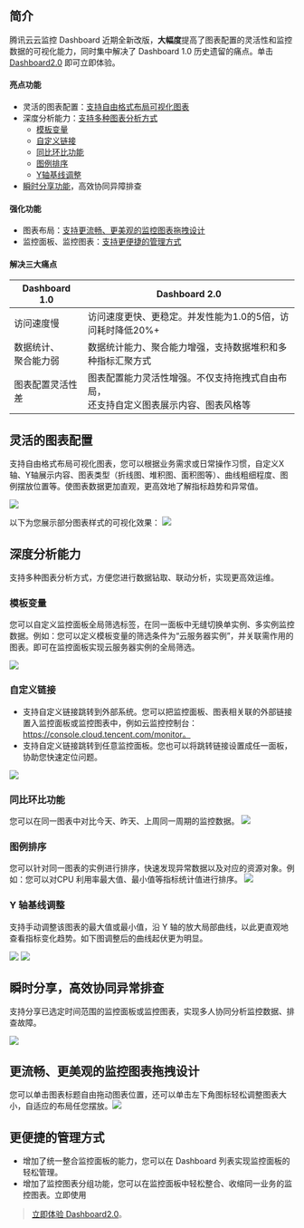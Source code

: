## 简介

腾讯云云监控 Dashboard 近期全新改版，**大幅度**提高了图表配置的灵活性和监控数据的可视化能力，同时集中解决了 Dashboard 1.0 历史遗留的痛点。单击 [Dashboard2.0](https://console.cloud.tencent.com/monitor/dashboard2/default?channel=5) 即可立即体验。


#### 亮点功能

- 灵活的图表配置：[支持自由格式布局可视化图表](#step1)
- 深度分析能力：[支持多种图表分析方式](#step2)
  - [模板变量](#step6)
  - [自定义链接](#step7)
  - [同比环比功能](#step8)
  - [图例排序](#step9)
  - [Y轴基线调整](#step10)
- [瞬时分享功能](#step3)，高效协同异障排查

#### 强化功能

- 图表布局：[支持更流畅、更美观的监控图表拖拽设计](#step4)
- 监控面板、监控图表：[支持更便捷的管理方式](#step5)

#### 解决三大痛点

| Dashboard 1.0            | Dashboard 2.0                                                |
| ------------------------ | ------------------------------------------------------------ |
| 访问速度慢               | 访问速度更快、更稳定。并发性能为1.0的5倍，访问耗时降低20%+   |
| 数据统计、<br>聚合能力弱 | 数据统计能力、聚合能力增强，支持数据堆积和多种指标汇聚方式   |
| 图表配置灵活性差         | 图表配置能力灵活性增强。不仅支持拖拽式自由布局，<br>还支持自定义图表展示内容、图表风格等 |

## 灵活的图表配置<span id="step1"></span>

支持自由格式布局可视化图表，您可以根据业务需求或日常操作习惯，自定义X轴、Y轴展示内容、图表类型（折线图、堆积图、面积图等）、曲线粗细程度、图例摆放位置等。使图表数据更加直观，更高效地了解指标趋势和异常值。

![](https://main.qcloudimg.com/raw/349f9a15ef3fe2f36d80defe05973bfc.gif)

以下为您展示部分图表样式的可视化效果：
![](https://main.qcloudimg.com/raw/1720a31b3c3353e99b9763a7aeb4f4b5.gif)
<span id="step2"></span>

## 深度分析能力

支持多种图表分析方式，方便您进行数据钻取、联动分析，实现更高效运维。
<span id="step6"></span>

### 模板变量
您可以自定义监控面板全局筛选标签，在同一面板中无缝切换单实例、多实例监控数据。例如：您可以定义模板变量的筛选条件为“云服务器实例”，并关联需作用的图表。即可在监控面板实现云服务器实例的全局筛选。

![](https://main.qcloudimg.com/raw/09d5a5cc7a5868b29526c36c6cece3a3.gif)
<span id="step7"></span>

### 自定义链接

- 支持自定义链接跳转到外部系统。您可以把监控面板、图表相关联的外部链接置入监控面板或监控图表中，例如云监控控制台：https://console.cloud.tencent.com/monitor。
- 支持自定义链接跳转到任意监控面板。您也可以将跳转链接设置成任一面板，协助您快速定位问题。

![](https://main.qcloudimg.com/raw/ca05bb75d66760f7d11c1c0657450bd9.png)
<span id="step8"></span>

### 同比环比功能

您可以在同一图表中对比今天、昨天、上周同一周期的监控数据。
![](https://main.qcloudimg.com/raw/9401010b73355f74d882297ed297f54f.png)
<span id="step9"></span>

### 图例排序
您可以针对同一图表的实例进行排序，快速发现异常数据以及对应的资源对象。例如：您可以对CPU 利用率最大值、最小值等指标统计值进行排序。
![](https://main.qcloudimg.com/raw/b552ff329cacd90949d8adbbc84241e7.gif)
<span id="step10"></span>

### Y 轴基线调整
支持手动调整该图表的最大值或最小值，沿 Y 轴的放大局部曲线，以此更直观地查看指标变化趋势。如下图调整后的曲线起伏更为明显。

![](https://main.qcloudimg.com/raw/d67d897f205f69fd71e88252245da5e9.png)
![](https://main.qcloudimg.com/raw/8510102bddc31d3f39a26c099d76a3c4.png)
<span id="step3"></span>

## 瞬时分享，高效协同异常排查

支持分享已选定时间范围的监控面板或监控图表，实现多人协同分析监控数据、排查故障。

![](https://main.qcloudimg.com/raw/64c7b3ae6bf63e4fb9a09cb536c36f94.png)
<span id="step4"></span>

## 更流畅、更美观的监控图表拖拽设计

您可以单击图表标题自由拖动图表位置，还可以单击左下角图标轻松调整图表大小，自适应的布局任您摆放。![](https://main.qcloudimg.com/raw/5b1fa6c6fd642f26ee3c8969201ffa49.gif)

## 更便捷的管理方式<span id="step5"></span>

- 增加了统一整合监控面板的能力，您可以在 Dashboard 列表实现监控面板的轻松管理。
- 增加了监控图表分组功能，您可以在监控面板中轻松整合、收缩同一业务的监控图表。立即使用

> [立即体验 Dashboard2.0](https://console.cloud.tencent.com/monitor/dashboard2/default?channel=5)。
